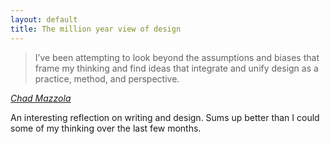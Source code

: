 ```yaml
---
layout: default
title: The million year view of design
---
```

> I&rsquo;ve been attempting to look beyond the assumptions and biases that frame my thinking and find ideas that integrate and unify design as a practice, method, and perspective.

<cite><a href="http://unicornmeet.com/2013/01/universal-design/">Chad Mazzola</a></cite>

An interesting reflection on writing and design. Sums up better than I could some of my thinking over the last few months.

